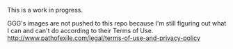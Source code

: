This is a work in progress.

GGG's images are not pushed to this repo because I'm still figuring out what I can and can't do according to their Terms of Use. http://www.pathofexile.com/legal/terms-of-use-and-privacy-policy
